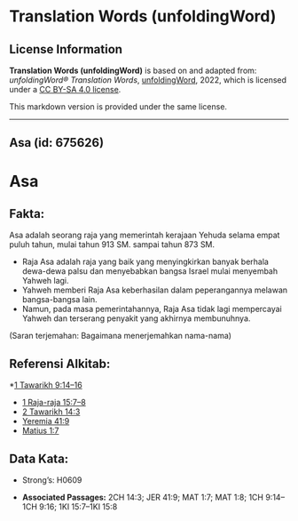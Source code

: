 # Translation Words (unfoldingWord)

## License Information

**Translation Words (unfoldingWord)** is based on and adapted from: _unfoldingWord® Translation Words_, [unfoldingWord](https://unfoldingword.org/utw), 2022, which is licensed under a [CC BY-SA 4.0 license](https://creativecommons.org/licenses/by-sa/4.0/legalcode.en).

This markdown version is provided under the same license.



--------------------------------

## Asa (id: 675626)

Asa
===

Fakta:
------

Asa adalah seorang raja yang memerintah kerajaan Yehuda selama empat puluh tahun, mulai tahun 913 SM. sampai tahun 873 SM.

* Raja Asa adalah raja yang baik yang menyingkirkan banyak berhala dewa\-dewa palsu dan menyebabkan bangsa Israel mulai menyembah Yahweh lagi.
* Yahweh memberi Raja Asa keberhasilan dalam peperangannya melawan bangsa\-bangsa lain.
* Namun, pada masa pemerintahannya, Raja Asa tidak lagi mempercayai Yahweh dan terserang penyakit yang akhirnya membunuhnya.

(Saran terjemahan: Bagaimana menerjemahkan nama\-nama)

Referensi Alkitab:
------------------

\*[1 Tawarikh 9:14–16](https://ref.ly/1Chr0:0)

* [1 Raja\-raja 15:7–8](https://ref.ly/1Kgs0:0)
* [2 Tawarikh 14:3](https://ref.ly/2Chr0:0)
* [Yeremia 41:9](https://ref.ly/Jer41:9)
* [Matius 1:7](https://ref.ly/Matt1:7)

Data Kata:
----------

* Strong’s: H0609

* **Associated Passages:** 2CH 14:3; JER 41:9; MAT 1:7; MAT 1:8; 1CH 9:14–1CH 9:16; 1KI 15:7–1KI 15:8

